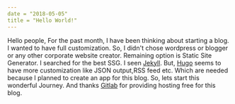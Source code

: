 ```yaml
---
date = "2018-05-05"
title = "Hello World!"
---
```

Hello people,
	For the past month, I have been thinking about starting a blog.
I wanted to have full customization. So, I didn't chose wordpress or blogger or any other corporate website creator.
Remaining option is Static Site Generator. I searched for the best SSG.
I seen <a href="https://jekyllrb.com/" target="_blank">Jekyll</a>. But, 
<a href="https://gohugo.io/" target="_blank">Hugo</a> seems to have more customization like JSON output,RSS feed etc.
Which are needed because I planned to create an app for this blog.
So, lets start this wonderful Journey.
And thanks <a href="https://gitlab.com/" target="_blank">Gitlab</a> for providing hosting free for this blog.


